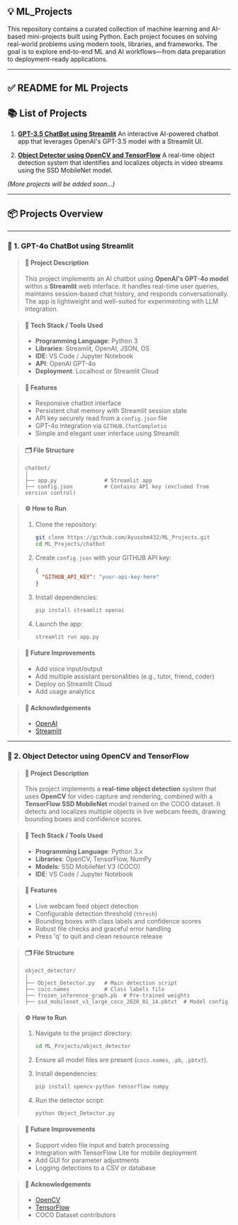 ## 💡 **ML\_Projects**

This repository contains a curated collection of machine learning and AI-based mini-projects built using Python. Each project focuses on solving real-world problems using modern tools, libraries, and frameworks. The goal is to explore end-to-end ML and AI workflows—from data preparation to deployment-ready applications.

---

## ✅ **README for ML Projects**

## 📚 List of Projects

1. **[GPT-3.5 ChatBot using Streamlit](#1-gpt-4o-chatbot-using-streamlit)**
   An interactive AI-powered chatbot app that leverages OpenAI's GPT-3.5 model with a Streamlit UI.

2. **[Object Detector using OpenCV and TensorFlow](#2-object-detector-using-opencv-and-tensorflow)**
   A real-time object detection system that identifies and localizes objects in video streams using the SSD MobileNet model.

*(More projects will be added soon...)*

---

## 📦 Projects Overview

---

### 🧠 1. GPT-4o ChatBot using Streamlit

> #### 📖 Project Description
>
> This project implements an AI chatbot using **OpenAI's GPT-4o model** within a **Streamlit** web interface. It handles real-time user queries, maintains session-based chat history, and responds conversationally. The app is lightweight and well-suited for experimenting with LLM integration.

> #### 🧰 Tech Stack / Tools Used
>
> * **Programming Language**: Python 3
> * **Libraries**: Streamlit, OpenAI, JSON, OS
> * **IDE**: VS Code / Jupyter Notebook
> * **API**: OpenAI GPT-4o
> * **Deployment**: Localhost or Streamlit Cloud

> #### 🚀 Features
>
> * Responsive chatbot interface
> * Persistent chat memory with Streamlit session state
> * API key securely read from a `config.json` file
> * GPT-4o integration via `GITHUB.ChatCompletio`
> * Simple and elegant user interface using Streamlit

> #### 🗂️ File Structure
>
> ```
> chatbot/
> │
> ├── app.py               # Streamlit app
> ├── config.json          # Contains API key (excluded from version control)
> ```

> #### ⚙️ How to Run
>
> 1. Clone the repository:
>
>    ```bash
>    git clone https://github.com/Ayusohm432/ML_Projects.git
>    cd ML_Projects/chatbot
>    ```
> 2. Create `config.json` with your GITHUB API key:
>
>    ```json
>    {
>      "GITHUB_API_KEY": "your-api-key-here"
>    }
>    ```
> 3. Install dependencies:
>
>    ```bash
>    pip install streamlit openai
>    ```
> 4. Launch the app:
>
>    ```bash
>    streamlit run app.py
>    ```

> #### 📌 Future Improvements
>
> * Add voice input/output
> * Add multiple assistant personalities (e.g., tutor, friend, coder)
> * Deploy on Streamlit Cloud
> * Add usage analytics

> #### 🙌 Acknowledgements
>
> * [OpenAI](https://platform.openai.com/docs/)
> * [Streamlit](https://docs.streamlit.io/)

---

### 🧠 2. Object Detector using OpenCV and TensorFlow

> #### 📖 Project Description
>
> This project implements a **real-time object detection** system that uses **OpenCV** for video capture and rendering, combined with a **TensorFlow SSD MobileNet** model trained on the COCO dataset. It detects and localizes multiple objects in live webcam feeds, drawing bounding boxes and confidence scores.

> #### 🧰 Tech Stack / Tools Used
>
> * **Programming Language**: Python 3.x
> * **Libraries**: OpenCV, TensorFlow, NumPy
> * **Models**: SSD MobileNet V3 (COCO)
> * **IDE**: VS Code / Jupyter Notebook

> #### 🚀 Features
>
> * Live webcam feed object detection
> * Configurable detection threshold (`thresh`)
> * Bounding boxes with class labels and confidence scores
> * Robust file checks and graceful error handling
> * Press 'q' to quit and clean resource release

> #### 🗂️ File Structure
>
> ```
> object_detector/
> │
> ├── Object_Detector.py   # Main detection script
> ├── coco.names           # Class labels file
> ├── frozen_inference_graph.pb  # Pre-trained weights
> ├── ssd_mobilenet_v3_large_coco_2020_01_14.pbtxt  # Model config
> ```

> #### ⚙️ How to Run
>
> 1. Navigate to the project directory:
>
>    ```bash
>    cd ML_Projects/object_detector
>    ```
> 2. Ensure all model files are present (`coco.names`, `.pb`, `.pbtxt`).
> 3. Install dependencies:
>
>    ```bash
>    pip install opencv-python tensorflow numpy
>    ```
> 4. Run the detector script:
>
>    ```bash
>    python Object_Detector.py
>    ```

> #### 📌 Future Improvements
>
> * Support video file input and batch processing
> * Integration with TensorFlow Lite for mobile deployment
> * Add GUI for parameter adjustments
> * Logging detections to a CSV or database

> #### 🙌 Acknowledgements
>
> * [OpenCV](https://opencv.org/)
> * [TensorFlow](https://www.tensorflow.org/)
> * COCO Dataset contributors
